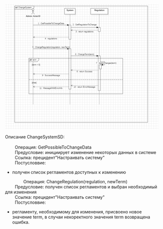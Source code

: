 
![](https://github.com/tenxdevelop/MigrationProject/blob/main/SequenceDiagramSource/ChangeSystemSD.png)


Описание ChangeSystemSD:<br><br>&emsp;&emsp;
<span>Операция: GetPossibleToChangeData</span><br>&emsp;&emsp;
<span>Предусловие:  инициирует изменение некоторых данных в системе</span><br>&emsp;&emsp;
<span>Ссылка:  прецидент"Настраивать систему"</span><br>&emsp;&emsp;
<span>Постусловвие:</span>&emsp;&emsp;&emsp;&emsp;

* получен список регламентов доступных к изменению

&emsp;&emsp;&emsp;&emsp;
<span>Операция: ChangeRegulation(regulation, newTerm)</span><br>&emsp;&emsp;
<span>Предусловие:  получен список регламентов и выбран необходимый для изменения</span><br>&emsp;&emsp;
<span>Ссылка:  прецидент"Настраивать систему"</span><br>&emsp;&emsp;
<span>Постусловвие:</span>&emsp;&emsp;&emsp;&emsp;

* регламенту, необходимому для изменения, присвоено новое значение term, в случаи некоректного значения term возвращена ошибка.
